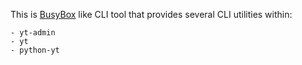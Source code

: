 This is [BusyBox](https://a.yandex-team.ru/review/4013388/files/1) like CLI tool that provides several CLI utilities within:

    - yt-admin
    - yt
    - python-yt
